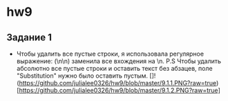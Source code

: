 # hw9
## Задание 1 
* Чтобы удалить все пустые строки, я использовала регулярное выражение: (\n\n)  заменила все вхождения на \n. 
 P.S Чтобы удалить абсолютно все пустые строки и оставить текст без абзацев, поле "Substitution" нужно было оставить пустым.
 []!(https://github.com/julialee0326/hw9/blob/master/9.1.1.PNG?raw=true)
[https://github.com/julialee0326/hw9/blob/master/9.1.2.PNG?raw=true]

